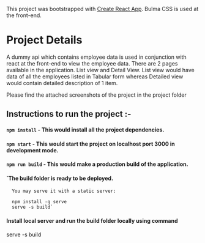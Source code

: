 This project was bootstrapped with [Create React App](https://github.com/facebook/create-react-app).
Bulma CSS is used at the front-end. 

# Project Details

A dummy api which contains employee data is used in conjunction with react at
the front-end to view the employee data. There are 2 pages available in the 
application. List view and Detail View. List view would have data
of all the employees listed in Tabular form whereas Detailed view would
contain detailed description of 1 item.

<p> Please find the attached screenshots of the project in the project folder
</p> 

## Instructions to run the project :-

#### `npm install` - This would install all the project dependencies. 

#### `npm start` - This would start the project on localhost port 3000 in development mode.

#### `npm run build` - This would make a production build of the application.

#### `The build folder is ready to be deployed.
      You may serve it with a static server:
      
      npm install -g serve
      serve -s build`
      
#### Install local server and run the build folder locally using command
<p>
serve -s build
</p>